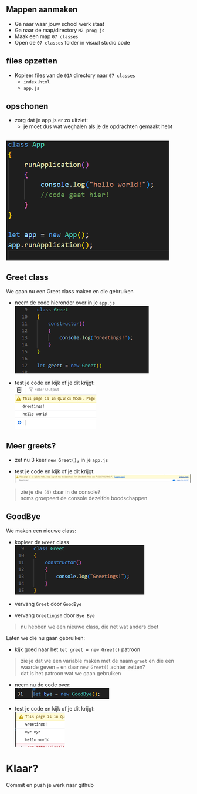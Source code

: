 

## Mappen aanmaken

- Ga naar waar jouw school werk staat
- Ga naar de map/directory `M2 prog js`
- Maak een map `07 classes`
- Open de `07 classes` folder in visual studio code


## files opzetten

- Kopieer files van de `01A` directory naar `07 classes`
    - `index.html`
    - `app.js`

## opschonen

- zorg dat je app.js er zo uitziet:
    - je moet dus wat weghalen als je de opdrachten gemaakt hebt

</br>![](img/appjs.PNG)

## Greet class

We gaan nu een Greet class maken en die gebruiken
- neem de code hieronder over in je `app.js`
</br>![](img/greet.PNG)

- test je code en kijk of je dit krijgt:
</br>![](img/greettest.PNG)

## Meer greets?

- zet nu 3 keer `new Greet();` in je `app.js`

- test je code en kijk of je dit krijgt:
</br>![](img/greettest2.PNG)

> zie je die `(4)` daar in de console?  
> soms groepeert de console dezelfde boodschappen

## GoodBye

We maken een nieuwe class:

- kopieer de `Greet` class
</br>![](img/greetcopy.PNG)

- vervang `Greet` door `GoodBye`
- vervang `Greetings!` door `Bye Bye`

> nu hebben we een nieuwe class, die net wat anders doet

Laten we die nu gaan gebruiken:
- kijk goed naar het `let greet = new Greet()` patroon
> zie je dat we een variable maken met de naam `greet` en die een waarde geven `=` en daar `new Greet()` achter zetten?  
> dat is het patroon wat we gaan gebruiken 

- neem nu de code over:
</br>![](img/bye.PNG)

- test je code en kijk of je dit krijgt:
</br>![](img/byetest.PNG)

# Klaar?
Commit en push je werk naar github

